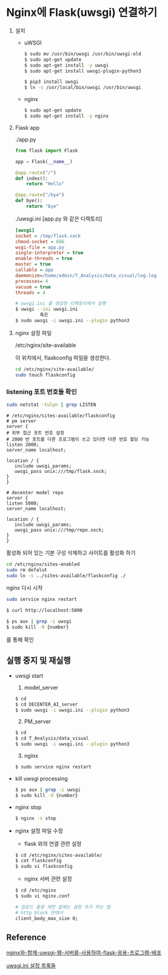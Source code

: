 # Nginx에 Flask(uwsgi) 연결하기



1. 설치

   - uWSGI

     ```sh
     $ sudo mv /usr/bin/uwsgi /usr/bin/uwsgi-old
     $ sudo apt-get update 
     $ sudo apt-get install -y uwsgi
     $ sudo apt-get install uwsgi-plugin-python3
     
     $ pip3 install uwsgi
     $ ln -s /usr/local/bin/uwsgi /usr/bin/uwsgi
     ```
     
   - nginx
   
     ```sh
     $ sudo apt-get update 
     $ sudo apt-get install -y nginx 
     ```
   
2. Flask app

   ./app.py

   ```python
   from flask import Flask
   
   app = Flask(__name__)
   
   @app.route("/")
   def index():
       return "Hello"
   
   @app.route("/bye")
   def bye():
       return "bye"
   
   ```

   ./uwsgi.ini  [app.py 와 같은 디렉토리]

   ```ini
   [uwsgi]
   socket = /tmp/flask.sock
   chmod-socket = 666
   wsgi-file = app.py
   single-interpreter = true
   enable-threads = true
   master = true
   callable = app
   daemonize=/home/admin/T_Analysis/data_visual/log.log
   processes= 4
   vacuum = true
   threads = 4
   ```

   ```sh
   # uwsgi.ini 을 생성한 디렉토리에서 실행
   $ uwsgi --ini uwsgi.ini
            혹은
   $ sudo uwsgi -i uwsgi.ini --plugin python3
   ```

3. nginx  설정 파일

   /etc/nginx/site-available

   이 위치에서, flaskconfig 파일을 생성한다.

   ```sh
   cd /etc/nginx/site-available/
   sudo touch flaskconfig
   
   ```
### listening 포트 번호들 확인
   ```sh
   sudo netstat -tulpn | grep LISTEN
   ```

   ```config
# /etc/nginx/sites-available/flaskconfig
# pm server
server {
   # 외부 접근 포트 번호 설정
   # 2000 번 포트를 다른 프로그램이 쓰고 있다면 다른 번호 할당 가능
   listen 2000;
   server_name localhost;
   
   location / {
      include uwsgi_params;
	  uwsgi_pass unix:///tmp/flask.sock;
   }
}
   
# decenter model repo
server {
   listen 5000;
   server_name localhost;
	
   location / {
      include uwsgi_params;
      uwsgi_pass unix:///tmp/repo.sock;
   }
}
   ```

활성화 되어 있는 기본 구성 삭제하고 사이트를 활성화 하기

   ```sh
cd /etc/nginx/sites-enabled
sudo rm defalut
sudo ln -s ../sites-available/flaskconfig ./
   ```

   nginx 다시 시작

   ```sh
sudo service nginx restart
   ```

   

   ```sh
$ curl http://localhost:5000
   
$ ps aux | grep -i uwsgi
$ sudo kill -9 {number}
   ```

   를 통해 확인



## 실행 중지 및 재실행



* uwsgi start

  1. model_server

  ```sh
  $ cd
  $ cd DECENTER_AI_server
  $ sudo uwsgi -i uwsgi.ini --plugin python3
  ```

  2. PM_server

  ```sh
  $ cd
  $ cd T_Analysis/data_visual
  $ sudo uwsgi -i uwsgi.ini --plugin python3
  ```

  3. nginx

  ```sh
  $ sudo service nginx restart
  ```

* kill uwsgi processing

  ```sh
  $ ps aux | grep -i uwsgi
  $ sudo kill -9 {number}
  ```

* nginx stop

  ```sh
  $ nginx -s stop
  ```

* nginx  설정 파일 수정

  * flask 와의 연결 관련 설정
  
  ```sh
  $ cd /etc/nginx/sites-available/
  $ cat flaskconfig
  $ sudo vi flaskconfig
  ```
  * nginx 서버 관련 설정
  
  ```sh
  $ cd /etc/nginx
  $ sudo vi nginx.conf
  
  # 업로드 용량 제한 없애는 설정 추가 하는 법
  # http block 안에서
  client_body_max_size 0;
	```
  
  




## Reference

[nginx와-함께-uwsgi-웹-서버를-사용하여-flask-응용-프로그램-배포](https://sodocumentation.net/ko/flask/topic/4637/nginx%EC%99%80-%ED%95%A8%EA%BB%98-uwsgi-%EC%9B%B9-%EC%84%9C%EB%B2%84%EB%A5%BC-%EC%82%AC%EC%9A%A9%ED%95%98%EC%97%AC-flask-%EC%9D%91%EC%9A%A9-%ED%94%84%EB%A1%9C%EA%B7%B8%EB%9E%A8-%EB%B0%B0%ED%8F%AC)

[uwsgi.ini 설정 목록들](https://twpower.github.io/43-run-uwsgi-by-using-ini-file)